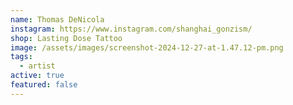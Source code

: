 ```yaml
---
name: Thomas DeNicola
instagram: https://www.instagram.com/shanghai_gonzism/
shop: Lasting Dose Tattoo
image: /assets/images/screenshot-2024-12-27-at-1.47.12-pm.png
tags:
  - artist
active: true
featured: false
---
```

